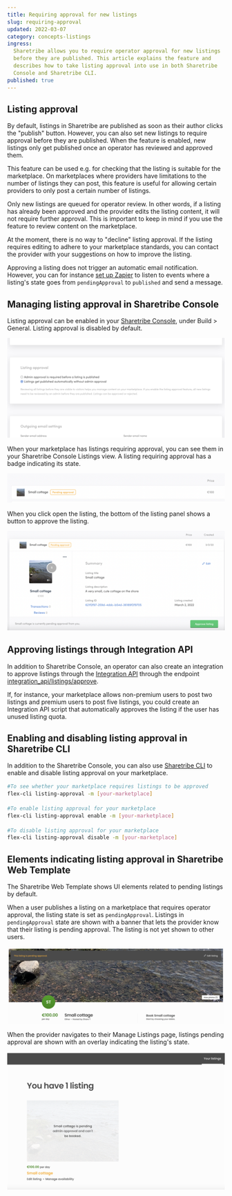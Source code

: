 ```yaml
---
title: Requiring approval for new listings
slug: requiring-approval
updated: 2022-03-07
category: concepts-listings
ingress:
  Sharetribe allows you to require operator approval for new listings
  before they are published. This article explains the feature and
  describes how to take listing approval into use in both Sharetribe
  Console and Sharetribe CLI.
published: true
---
```


## Listing approval

By default, listings in Sharetribe are published as soon as their author
clicks the "publish" button. However, you can also set new listings to
require approval before they are published. When the feature is enabled,
new listings only get published once an operator has reviewed and
approved them.

This feature can be used e.g. for checking that the listing is suitable
for the marketplace. On marketplaces where providers have limitations to
the number of listings they can post, this feature is useful for
allowing certain providers to only post a certain number of listings.

Only new listings are queued for operator review. In other words, if a
listing has already been approved and the provider edits the listing
content, it will not require further approval. This is important to keep
in mind if you use the feature to review content on the marketplace.

At the moment, there is no way to "decline" listing approval. If the
listing requires editing to adhere to your marketplace standards, you
can contact the provider with your suggestions on how to improve the
listing.

Approving a listing does not trigger an automatic email notification.
However, you can for instance
[set up Zapier](/how-to/set-up-and-use-zapier/) to listen to events
where a listing's state goes from `pendingApproval` to `published` and
send a message.

## Managing listing approval in Sharetribe Console

Listing approval can be enabled in your
[Sharetribe Console](https://console.sharetribe.com/general), under
Build > General. Listing approval is disabled by default.

![Listing approval toggle](listing-approval-toggle.png 'Listing approval is toggled in Build > General')

When your marketplace has listings requiring approval, you can see them
in your Sharetribe Console Listings view. A listing requiring approval
has a badge indicating its state.

![Listing approval badge](pending-approval-badge.png 'Listings pending approval show a badge')

When you click open the listing, the bottom of the listing panel shows a
button to approve the listing.

![Listing approval button](pending-approval-button.png 'Operator can approve listings in Sharetribe Console')

## Approving listings through Integration API

In addition to Sharetribe Console, an operator can also create an
integration to approve listings through the
[Integration API](/introduction/getting-started-with-integration-api/)
through the endpoint
[integration_api/listings/approve](https://www.sharetribe.com/api-reference/integration.html#approve-listing).

If, for instance, your marketplace allows non-premium users to post two
listings and premium users to post five listings, you could create an
Integration API script that automatically approves the listing if the
user has unused listing quota.

## Enabling and disabling listing approval in Sharetribe CLI

In addition to the Sharetribe Console, you can also use
[Sharetribe CLI](/introduction/getting-started-with-sharetribe-cli/) to
enable and disable listing approval on your marketplace.

```bash
#To see whether your marketplace requires listings to be approved
flex-cli listing-approval -m [your-marketplace]

#To enable listing approval for your marketplace
flex-cli listing-approval enable -m [your-marketplace]

#To disable listing approval for your marketplace
flex-cli listing-approval disable -m [your-marketplace]

```

## Elements indicating listing approval in Sharetribe Web Template

The Sharetribe Web Template shows UI elements related to pending
listings by default.

When a user publishes a listing on a marketplace that requires operator
approval, the listing state is set as `pendingApproval`. Listings in
`pendingApproval` state are shown with a banner that lets the provider
know that their listing is pending approval. The listing is not yet
shown to other users.

![Banner indicating that listing is pending approval](pending-approval-banner.png 'The template application shows a banner on the listing by default')

When the provider navigates to their Manage Listings page, listings
pending approval are shown with an overlay indicating the listing's
state.

![Listing card overlay](pending-approval-your-listings.png 'Listings pending approval are shown with an informative overlay')
